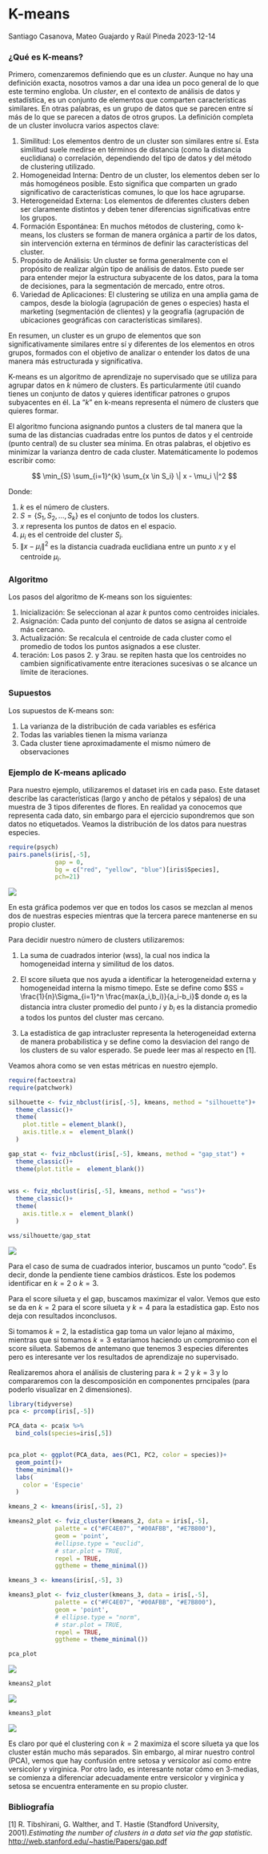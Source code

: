 K-means
================
Santiago Casanova, Mateo Guajardo y Raúl Pineda
2023-12-14

### ¿Qué es K-means?

Primero, comenzaremos definiendo que es un $\textit{cluster}$. Aunque no
hay una definición exacta, nosotros vamos a dar una idea un poco general
de lo que este termino engloba. Un $\textit{cluster}$, en el contexto de
análisis de datos y estadística, es un conjunto de elementos que
comparten características similares. En otras palabras, es un grupo de
datos que se parecen entre sí más de lo que se parecen a datos de otros
grupos. La definición completa de un cluster involucra varios aspectos
clave:

1.  Similitud: Los elementos dentro de un cluster son similares entre
    sí. Esta similitud suele medirse en términos de distancia (como la
    distancia euclidiana) o correlación, dependiendo del tipo de datos y
    del método de clustering utilizado.
2.  Homogeneidad Interna: Dentro de un cluster, los elementos deben ser
    lo más homogéneos posible. Esto significa que comparten un grado
    significativo de características comunes, lo que los hace agruparse.
3.  Heterogeneidad Externa: Los elementos de diferentes clusters deben
    ser claramente distintos y deben tener diferencias significativas
    entre los grupos.
4.  Formación Espontánea: En muchos métodos de clustering, como k-means,
    los clusters se forman de manera orgánica a partir de los datos, sin
    intervención externa en términos de definir las características del
    cluster.
5.  Propósito de Análisis: Un cluster se forma generalmente con el
    propósito de realizar algún tipo de análisis de datos. Esto puede
    ser para entender mejor la estructura subyacente de los datos, para
    la toma de decisiones, para la segmentación de mercado, entre otros.
6.  Variedad de Aplicaciones: El clustering se utiliza en una amplia
    gama de campos, desde la biología (agrupación de genes o especies)
    hasta el marketing (segmentación de clientes) y la geografía
    (agrupación de ubicaciones geográficas con características
    similares).

En resumen, un cluster es un grupo de elementos que son
significativamente similares entre sí y diferentes de los elementos en
otros grupos, formados con el objetivo de analizar o entender los datos
de una manera más estructurada y significativa.

K-means es un algoritmo de aprendizaje no supervisado que se utiliza
para agrupar datos en $k$ número de clusters. Es particularmente útil
cuando tienes un conjunto de datos y quieres identificar patrones o
grupos subyacentes en él. La “$k$” en k-means representa el número de
clusters que quieres formar.

El algoritmo funciona asignando puntos a clusters de tal manera que la
suma de las distancias cuadradas entre los puntos de datos y el
centroide (punto central) de su cluster sea mínima. En otras palabras,
el objetivo es minimizar la varianza dentro de cada cluster.
Matemáticamente lo podemos escribir como:

$$ \min_{S} \sum_{i=1}^{k} \sum_{x \in S_i} \| x - \mu_i \|^2 $$

Donde:

1.  $k$ es el número de clusters.
2.  $S = \{S_1, S_2, ... , S_k\}$ es el conjunto de todos los clusters.
3.  $x$ representa los puntos de datos en el espacio.
4.  $\mu_i$ es el centroide del cluster $S_i$.
5.  $\| x - \mu_i \|^2$ es la distancia cuadrada euclidiana entre un
    punto $x$ y el centroide $\mu_i$.

### Algoritmo

Los pasos del algoritmo de K-means son los siguientes:

1.  Inicialización: Se seleccionan al azar $k$ puntos como centroides
    iniciales.
2.  Asignación: Cada punto del conjunto de datos se asigna al centroide
    más cercano.
3.  Actualización: Se recalcula el centroide de cada cluster como el
    promedio de todos los puntos asignados a ese cluster.
4.  teración: Los pasos 2. y 3rau. se repiten hasta que los centroides
    no cambien significativamente entre iteraciones sucesivas o se
    alcance un límite de iteraciones.

### Supuestos

Los supuestos de K-means son:

1.  La varianza de la distribución de cada variables es esférica
2.  Todas las variables tienen la misma varianza
3.  Cada cluster tiene aproximadamente el mismo número de observaciones

### Ejemplo de K-means aplicado

Para nuestro ejemplo, utilizaremos el dataset iris en cada paso. Este
dataset describe las características (largo y ancho de pétalos y
sépalos) de una muestra de 3 tipos diferentes de flores. En realidad ya
conocemos que representa cada dato, sin embargo para el ejercicio
supondremos que son datos no etiquetados. Veamos la distribución de los
datos para nuestras especies.

``` r
require(psych)
pairs.panels(iris[,-5],
             gap = 0,
             bg = c("red", "yellow", "blue")[iris$Species],
             pch=21)
```

![](README_files/figure-gfm/unnamed-chunk-1-1.png)<!-- -->

En esta gráfica podemos ver que en todos los casos se mezclan al menos
dos de nuestras especies mientras que la tercera parece mantenerse en su
propio cluster.

Para decidir nuestro número de clusters utilizaremos:

1.  La suma de cuadrados interior (wss), la cual nos indica la
    homogeneidad interna y similitud de los datos.

2.  El score silueta que nos ayuda a identificar la heterogeneidad
    externa y homogeneidad interna la mismo timepo. Este se define como
    $SS = \frac{1}{n}\Sigma_{i=1}^n \frac{max(a_i,b_i)}{a_i-b_i}$ donde
    $a_i$ es la distancia intra cluster promedio del punto $i$ y $b_i$
    es la distancia promedio a todos los puntos del cluster mas cercano.

3.  La estadística de gap intracluster representa la heterogeneidad
    externa de manera probabilistica y se define como la desviacion del
    rango de los clusters de su valor esperado. Se puede leer mas al
    respecto en \[1\].

Veamos ahora como se ven estas métricas en nuestro ejemplo.

``` r
require(factoextra)
require(patchwork)

silhouette <- fviz_nbclust(iris[,-5], kmeans, method = "silhouette")+ 
  theme_classic()+
  theme(
    plot.title = element_blank(),
    axis.title.x =  element_blank()
  )

gap_stat <- fviz_nbclust(iris[,-5], kmeans, method = "gap_stat") +
  theme_classic()+
  theme(plot.title =  element_blank())
  
  
wss <- fviz_nbclust(iris[,-5], kmeans, method = "wss")+
  theme_classic()+
  theme(
    axis.title.x =  element_blank()
  )

wss/silhouette/gap_stat
```

![](README_files/figure-gfm/unnamed-chunk-2-1.png)<!-- -->

Para el caso de suma de cuadrados interior, buscamos un punto “codo”. Es
decir, donde la pendiente tiene cambios drásticos. Este los podemos
identificar en $k = 2$ o $k= 3$.

Para el score silueta y el gap, buscamos maximizar el valor. Vemos que
esto se da en $k = 2$ para el score silueta y $k= 4$ para la estadística
gap. Esto nos deja con resultados inconclusos.

Si tomamos $k=2$, la estadística gap toma un valor lejano al máximo,
mientras que si tomamos $k=3$ estaríamos haciendo un compromiso con el
score silueta. Sabemos de antemano que tenemos 3 especies diferentes
pero es interesante ver los resultados de aprendizaje no supervisado.

Realizaremos ahora el análisis de clustering para $k=2$ y $k=3$ y lo
compararemos con la descomposición en componentes prncipales (para
poderlo visualizar en 2 dimensiones).

``` r
library(tidyverse)
pca <- prcomp(iris[,-5])

PCA_data <- pca$x %>% 
  bind_cols(species=iris[,5])


pca_plot <- ggplot(PCA_data, aes(PC1, PC2, color = species))+
  geom_point()+
  theme_minimal()+
  labs(
    color = 'Especie'
  )

kmeans_2 <- kmeans(iris[,-5], 2)

kmeans2_plot <- fviz_cluster(kmeans_2, data = iris[,-5], 
             palette = c("#FC4E07", "#00AFBB", "#E7B800"), 
             geom = 'point',
             #ellipse.type = "euclid",
             # star.plot = TRUE, 
             repel = TRUE, 
             ggtheme = theme_minimal())

kmeans_3 <- kmeans(iris[,-5], 3)

kmeans3_plot <- fviz_cluster(kmeans_3, data = iris[,-5], 
             palette = c("#FC4E07", "#00AFBB", "#E7B800"), 
             geom = 'point',
             # ellipse.type = "norm",
             # star.plot = TRUE, 
             repel = TRUE, 
             ggtheme = theme_minimal())

pca_plot
```

![](README_files/figure-gfm/unnamed-chunk-3-1.png)<!-- -->

``` r
kmeans2_plot
```

![](README_files/figure-gfm/unnamed-chunk-3-2.png)<!-- -->

``` r
kmeans3_plot
```

![](README_files/figure-gfm/unnamed-chunk-3-3.png)<!-- -->

Es claro por qué el clustering con $k=2$ maximiza el score silueta ya
que los cluster están mucho más separados. Sin embargo, al mirar nuestro
control (PCA), vemos que hay confusión entre setosa y versicolor así
como entre versicolor y virginica. Por otro lado, es interesante notar
cómo en 3-medias, se comienza a diferenciar adecuadamente entre
versicolor y virginica y setosa se encuentra enteramente en su propio
cluster.

### Bibliografía

\[1\] R. Tibshirani, G. Walther, and T. Hastie (Standford University,
2001).$\textit{Estimating the number of clusters in a data set via the gap statistic.}$
<http://web.stanford.edu/~hastie/Papers/gap.pdf>
